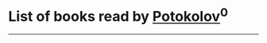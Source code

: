 # List of books read by [ Potokolov](https://plus.google.com/u/0/108343313645150344223/)<sup>0</sup>
---

